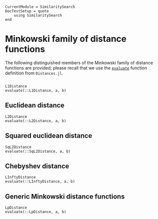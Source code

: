 ```@meta

CurrentModule = SimilaritySearch
DocTestSetup = quote
    using SimilaritySearch
end
```

# Minkowski family of distance functions

The following distinguished members of the Minkowski family of distance functions are provided; please recall that we use the [`evaluate`](@ref) function definition from `Distances.jl`.
```@docs

L1Distance
evaluate(::L1Distance, a, b)
```

## Euclidean distance
```@docs
L2Distance
evaluate(::L2Distance, a, b)
```

## Squared euclidean distance
```@docs
SqL2Distance
evaluate(::SqL2Distance, a, b)
```

## Chebyshev distance
```@docs
LInftyDistance
evaluate(::LInftyDistance, a, b)

```

## Generic Minkowski distance functions
```@docs
LpDistance
evaluate(::LpDistance, a, b)

```
